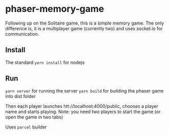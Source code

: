 # phaser-memory-game
Following up on the Solitaire game, this is a simple memory game. The only difference is, it is a multiplayer game (currently two) and uses socket.io for communication.

## Install
The standard `yarn install` for nodejs

## Run
`yarn server` for running the server
`yarn build` for building the phaser game into dist folder

Then each player launches htt://localhost:4000/public, chooses a player name and starts playing. Note: you need two players to start the game (or open the game in  two tabs)

Uses `parcel` builder



